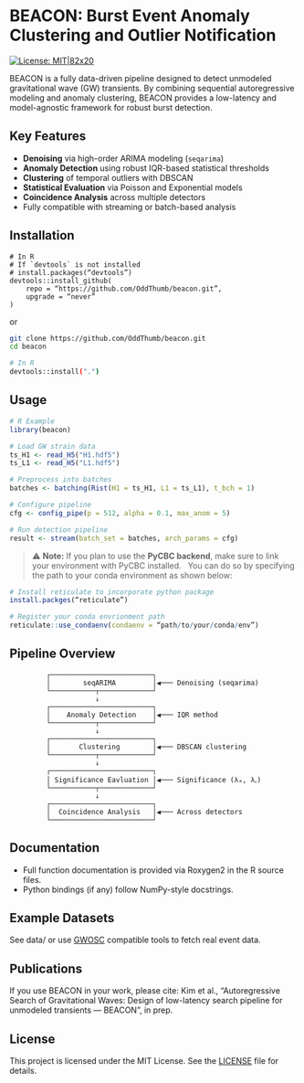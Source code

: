 # BEACON: Burst Event Anomaly Clustering and Outlier Notification

[![License: MIT|82x20](https://img.shields.io/badge/License-MIT-blue.svg)](LICENSE)

BEACON is a fully data-driven pipeline designed to detect unmodeled gravitational wave (GW) transients. By combining sequential autoregressive modeling and anomaly clustering, BEACON provides a low-latency and model-agnostic framework for robust burst detection.

## Key Features
- **Denoising** via high-order ARIMA modeling (`seqarima`)
- **Anomaly Detection** using robust IQR-based statistical thresholds
- **Clustering** of temporal outliers with DBSCAN
- **Statistical Evaluation** via Poisson and Exponential models
- **Coincidence Analysis** across multiple detectors
- Fully compatible with streaming or batch-based analysis

## Installation
```shell
# In R
# If `devtools` is not installed
# install.packages(“devtools”)
devtools::install_github(
	repo = “https://github.com/OddThumb/beacon.git”,
	upgrade = “never”
)
```
or
```bash
git clone https://github.com/OddThumb/beacon.git
cd beacon

# In R
devtools::install(".")
```

## Usage
```r
# R Example
library(beacon)

# Load GW strain data
ts_H1 <- read_H5("H1.hdf5")
ts_L1 <- read_H5("L1.hdf5")

# Preprocess into batches
batches <- batching(Rist(H1 = ts_H1, L1 = ts_L1), t_bch = 1)

# Configure pipeline
cfg <- config_pipe(p = 512, alpha = 0.1, max_anom = 5)

# Run detection pipeline
result <- stream(batch_set = batches, arch_params = cfg)
```

> ⚠️ **Note:** If you plan to use the **PyCBC backend**, make sure to link your environment with PyCBC installed.  
> You can do so by specifying the path to your conda environment as shown below:
```r
# Install reticulate to incorporate python package
install.packges(“reticulate”)

# Register your conda envrionment path
reticulate::use_condaenv(condaenv = “path/to/your/conda/env”)
```

## **Pipeline Overview**
```text
         ┌─────────────────────────┐
         │        seqARIMA         │◀─── Denoising (seqarima)
         └───────────┬─────────────┘
                     ↓
         ┌─────────────────────────┐
         │    Anomaly Detection    │◀─── IQR method
         └───────────┬─────────────┘
                     ↓
         ┌─────────────────────────┐
         │       Clustering        │◀─── DBSCAN clustering
         └───────────┬─────────────┘
                     ↓
         ┌─────────────────────────┐
         │ Significance Eavluation │◀─── Significance (λₐ, λ꜀)
         └───────────┬─────────────┘
                     ↓
         ┌─────────────────────────┐
         │  Coincidence Analysis   │◀─── Across detectors
         └─────────────────────────┘
```

## **Documentation**
- Full function documentation is provided via Roxygen2 in the R source files.
- Python bindings (if any) follow NumPy-style docstrings.

## **Example Datasets**
See data/ or use [GWOSC](https://www.gw-openscience.org/) compatible tools to fetch real event data.

## **Publications**
If you use BEACON in your work, please cite: Kim et al., “Autoregressive Search of Gravitational Waves: Design of low-latency search pipeline for unmodeled transients — BEACON”, in prep.

## **License**
This project is licensed under the MIT License. See the [LICENSE](LICENSE) file for details.
